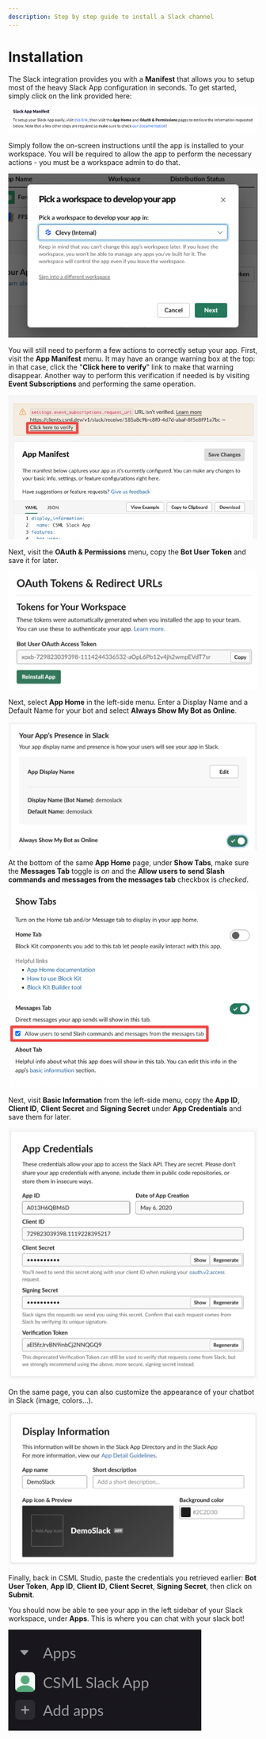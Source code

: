 ```yaml
---
description: Step by step guide to install a Slack channel
---
```


# Installation

The Slack integration provides you with a **Manifest** that allows you to setup most of the heavy Slack App configuration in seconds. To get started, simply click on the link provided here:

![](<../../.gitbook/assets/image (127) (1).png>)

Simply follow the on-screen instructions until the app is installed to your workspace. You will be required to allow the app to perform the necessary actions - you must be a workspace admin to do that.

![](<../../.gitbook/assets/image (125) (1).png>)

You will still need to perform a few actions to correctly setup your app. First, visit the **App Manifest** menu. It may have an orange warning box at the top: in that case, click the "**Click here to verify**" link to make that warning disappear. Another way to perform this verification if needed is by visiting **Event Subscriptions** and performing the same operation.

![](<../../.gitbook/assets/image (128).png>)

Next, visit the **OAuth & Permissions** menu, copy the **Bot User Token** and save it for later.

![](<../../.gitbook/assets/image (3) (1).png>)

Next, select **App Home** in the left-side menu. Enter a Display Name and a Default Name for your bot and select **Always Show My Bot as Online**.

![](<../../.gitbook/assets/image (2) (1) (1).png>)

At the bottom of the same **App Home** page, under **Show Tabs**, make sure the **Messages Tab** toggle is _on_ and the **Allow users to send Slash commands and messages from the messages tab** checkbox is _checked_.

![](<../../.gitbook/assets/image (129) (1).png>)

Next, visit **Basic Information** from the left-side menu, copy the **App ID**, **Client ID**, **Client Secret** and **Signing Secret** under **App Credentials** and save them for later.

![](<../../.gitbook/assets/image (7) (1) (1).png>)

On the same page, you can also customize the appearance of your chatbot in Slack (image, colors...).

![](<../../.gitbook/assets/image (1) (1) (2).png>)

Finally, back in CSML Studio, paste the credentials you retrieved earlier: **Bot User Token**, **App ID**, **Client ID**, **Client Secret**, **Signing Secret**, then click on **Submit**.

You should now be able to see your app in the left sidebar of your Slack workspace, under **Apps**. This is where you can chat with your slack bot!

![](<../../.gitbook/assets/image (126) (1).png>)
